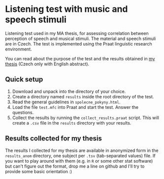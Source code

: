 # Listening test with music and speech stimuli

Listening test used in my MA thesis, for assessing correlation between
perception of speech and musical stimuli. The material and speech stimuli are
in Czech. The test is implemented using the Praat linguistic research
environment.

You can read about the purpose of the test and the results obtained in
[my thesis](./Lukeš-MA_thesis.pdf) (Czech only with English abstract).

## Quick setup

1. Download and unpack into the directory of your choice.
2. Create a directory named `results` inside the root directory of the test.
3. Read the general guidelines in `spolecne_pokyny.html`.
4. Load the file `test.mfc` into Praat and start the test. Answer the
   questions.
5. Collect the results by running the `collect_results.praat` script. This will
   create a `.csv` file in the `results` directory with your results.

## Results collected for my thesis

The results I collected for my thesis are available in anonymized form in the
`results_anom` directory, one subject per `.tsv` (tab-separated values)
file. If you want to play around with them (e.g. in `R` or some other stat
software) but can't figure out the format, drop me a line on github and I'll
try to provide some basic orientation :)
